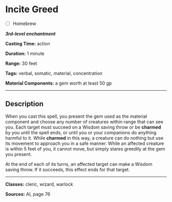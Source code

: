 # Incite Greed

- [ ] Homebrew

***3rd-level enchantment***

**Casting Time:** action

**Duration:** 1 minute

**Range:** 30 feet

**Tags:** verbal, somatic, material, concentration

**Material Components:** a gem worth at least 50 gp

---

## Description
When you cast this spell, you present the gem used as the material component and choose any number of creatures within range that can see you.
Each target must succeed on a Wisdom saving throw or be **charmed** by you until the spell ends, or until you or your companions do anything harmful to it.
While **charmed** in this way, a creature can do nothing but use its movement to approach you in a safe manner.
While an affected creature is within 5 feet of you, it cannot move, but simply stares greedily at the gem you present.

At the end of each of its turns, an affected target can make a Wisdom saving throw.
If it succeeds, this effect ends for that target.

---

**Classes:** cleric, wizard, warlock

**Sources:** AI, page 76
